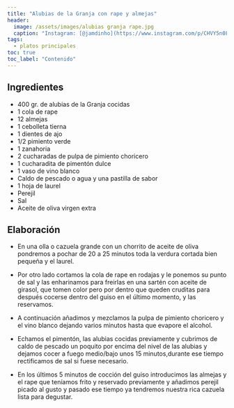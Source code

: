 ```yaml
---
title: "Alubias de la Granja con rape y almejas"
header:
  image: /assets/images/alubias granja rape.jpg
  caption: "Instagram: [@jamdinho](https://www.instagram.com/p/CHVY5n0F6FO/)"
tags:
  - platos principales
toc: true
toc_label: "Contenido"
---
```



## Ingredientes

- 400 gr. de alubias de la Granja cocidas
- 1 cola de rape
- 12 almejas 
- 1 cebolleta tierna
- 1 dientes de ajo
- 1/2 pimiento verde
- 1 zanahoria
- 2 cucharadas de pulpa de pimiento choricero
- 1 cucharadita de pimentón dulce
- 1 vaso de vino blanco
- Caldo de pescado o agua y una pastilla de sabor
- 1 hoja de laurel
- Perejil
- Sal
- Aceite de oliva virgen extra


## Elaboración

- En una olla o cazuela grande con un chorrito de aceite de oliva pondremos a pochar de 20 a 25 minutos toda la verdura cortada bien pequeña y el laurel.

- Por otro lado cortamos la cola de rape en rodajas y le ponemos su punto de sal y las enharinamos para freirlas en una sartén con aceite de girasol, que tomen color pero por dentro que queden cruditas para después cocerse dentro del guiso en el último momento, y las reservamos.

- A continuación añadimos y mezclamos la pulpa de pimiento choricero y el vino blanco dejando varios minutos hasta que evapore el alcohol.

- Echamos el pimentón, las alubias cocidas previamente y cubrimos de caldo de pescado un poquito por encima del nivel de las alubias y dejamos cocer a fuego medio/bajo unos 15 minutos,durante ese tiempo rectificamos de sal si fuese necesario.

- En los últimos 5 minutos de cocción del guiso introducimos las almejas y el rape que teníamos frito y reservado previamente y añadimos perejil picado al gusto y pasado ese tiempo ya tendremos nuestra rica cazuela lista para degustar.